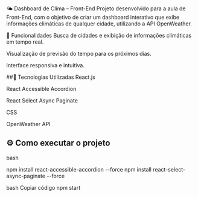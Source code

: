 🌤️ Dashboard de Clima – Front-End
Projeto desenvolvido para a aula de Front-End, com o objetivo de criar um dashboard interativo que exibe informações climáticas de qualquer cidade, utilizando a API OpenWeather.

📌 Funcionalidades
Busca de cidades e exibição de informações climáticas em tempo real.

Visualização de previsão do tempo para os próximos dias.

Interface responsiva e intuitiva.

##🚀 Tecnologias Utilizadas
React.js

React Accessible Accordion

React Select Async Paginate

CSS

OpenWeather API

## ⚙️ Como executar o projeto


bash

npm install react-accessible-accordion --force
npm install react-select-async-paginate --force

bash
Copiar código
npm start
